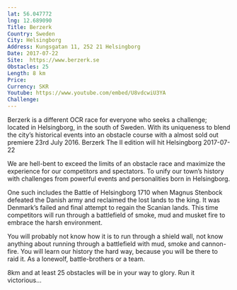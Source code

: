 ```yaml
---
lat: 56.047772
lng: 12.689090
Title: Berzerk
Country: Sweden
City: Helsingborg
Address: Kungsgatan 11, 252 21 Helsingborg
Date: 2017-07-22
Site:  https://www.berzerk.se
Obstacles: 25
Length: 8 km
Price: 
Currency: SKR
Youtube: https://www.youtube.com/embed/U8vdcwiU3YA
Challenge:
---
```


Berzerk is a different OCR race for everyone who seeks a challenge; located in Helsingborg, in the south of Sweden. With its uniqueness to blend the city’s historical events into an obstacle course with a almost sold out premiere 23rd July 2016. Berzerk The II edition will hit Helsingborg 2017-07-22

We are hell-bent to exceed the limits of an obstacle race and maximize the experience for our competitors and spectators. To unify our town’s history with challenges from powerful events and personalities born in Helsingborg.

One such includes the Battle of Helsingborg 1710 when Magnus Stenbock defeated the Danish army and reclaimed the lost lands to the king. It was Denmark’s failed and final attempt to regain the Scanian lands. This time competitors will run through a battlefield of smoke, mud and musket fire to embrace the harsh environment.

You will probably not know how it is to run through a shield wall, not know anything about running through a battlefield with mud, smoke and cannon-fire. You will learn our history the hard way, because you will be there to raid it. As a lonewolf, battle-brothers or a team.

8km and at least 25 obstacles will be in your way to glory.
Run it victorious…
